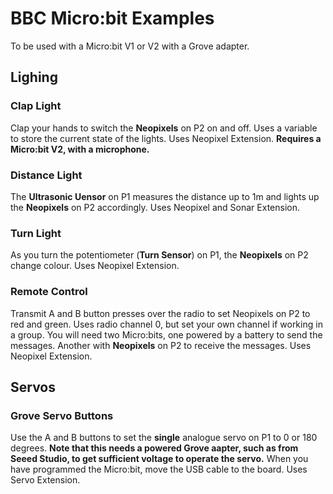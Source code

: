# BBC Micro:bit Examples

To be used with a Micro:bit V1 or V2 with a Grove adapter.

## Lighing

### Clap Light

Clap your hands to switch the **Neopixels** on P2 on and off. Uses a variable to store the current state of the lights. Uses Neopixel Extension. **Requires a Micro:bit V2, with a microphone.**

### Distance Light

The **Ultrasonic Uensor** on P1 measures the distance up to 1m and lights up the **Neopixels** on P2 accordingly. Uses Neopixel and Sonar Extension.

### Turn Light

As you turn the potentiometer (**Turn Sensor**) on P1, the **Neopixels** on P2 change colour. Uses Neopixel Extension.

### Remote Control

Transmit A and B button presses over the radio to set Neopixels on P2 to red and green. Uses radio channel 0, but set your own channel if working in a group. You will need two Micro:bits, one powered by a battery to send the messages. Another with **Neopixels** on P2 to receive the messages. Uses Neopixel Extension.

## Servos

### Grove Servo Buttons

Use the A and B buttons to set the **single** analogue servo on P1 to 0 or 180 degrees. **Note that this needs a powered Grove aapter, such as from Seeed Studio, to get sufficient voltage to operate the servo.** When you have programmed the Micro:bit, move the USB cable to the board. Uses Servo Extension.

